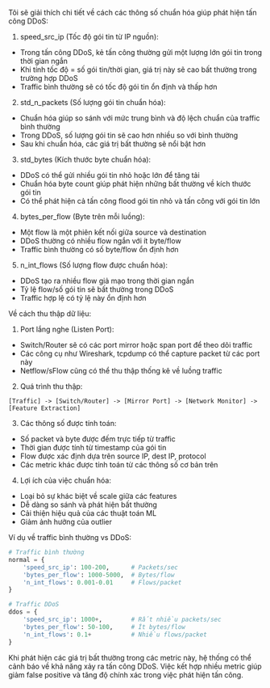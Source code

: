 Tôi sẽ giải thích chi tiết về cách các thông số chuẩn hóa giúp phát hiện tấn công DDoS:

1. speed_src_ip (Tốc độ gói tin từ IP nguồn):
- Trong tấn công DDoS, kẻ tấn công thường gửi một lượng lớn gói tin trong thời gian ngắn
- Khi tính tốc độ = số gói tin/thời gian, giá trị này sẽ cao bất thường trong trường hợp DDoS
- Traffic bình thường sẽ có tốc độ gói tin ổn định và thấp hơn

2. std_n_packets (Số lượng gói tin chuẩn hóa):
- Chuẩn hóa giúp so sánh với mức trung bình và độ lệch chuẩn của traffic bình thường
- Trong DDoS, số lượng gói tin sẽ cao hơn nhiều so với bình thường
- Sau khi chuẩn hóa, các giá trị bất thường sẽ nổi bật hơn

3. std_bytes (Kích thước byte chuẩn hóa):
- DDoS có thể gửi nhiều gói tin nhỏ hoặc lớn để tăng tải
- Chuẩn hóa byte count giúp phát hiện những bất thường về kích thước gói tin
- Có thể phát hiện cả tấn công flood gói tin nhỏ và tấn công với gói tin lớn

4. bytes_per_flow (Byte trên mỗi luồng):
- Một flow là một phiên kết nối giữa source và destination
- DDoS thường có nhiều flow ngắn với ít byte/flow
- Traffic bình thường có số byte/flow ổn định hơn

5. n_int_flows (Số lượng flow được chuẩn hóa):
- DDoS tạo ra nhiều flow giả mạo trong thời gian ngắn
- Tỷ lệ flow/số gói tin sẽ bất thường trong DDoS
- Traffic hợp lệ có tỷ lệ này ổn định hơn

Về cách thu thập dữ liệu:

1. Port lắng nghe (Listen Port):
- Switch/Router sẽ có các port mirror hoặc span port để theo dõi traffic
- Các công cụ như Wireshark, tcpdump có thể capture packet từ các port này
- Netflow/sFlow cũng có thể thu thập thống kê về luồng traffic

2. Quá trình thu thập:
```
[Traffic] -> [Switch/Router] -> [Mirror Port] -> [Network Monitor] -> [Feature Extraction]
```

3. Các thông số được tính toán:
- Số packet và byte được đếm trực tiếp từ traffic
- Thời gian được tính từ timestamp của gói tin
- Flow được xác định dựa trên source IP, dest IP, protocol
- Các metric khác được tính toán từ các thông số cơ bản trên

4. Lợi ích của việc chuẩn hóa:
- Loại bỏ sự khác biệt về scale giữa các features
- Dễ dàng so sánh và phát hiện bất thường
- Cải thiện hiệu quả của các thuật toán ML
- Giảm ảnh hưởng của outlier

Ví dụ về traffic bình thường vs DDoS:

```python
# Traffic bình thường
normal = {
    'speed_src_ip': 100-200,      # Packets/sec
    'bytes_per_flow': 1000-5000,  # Bytes/flow
    'n_int_flows': 0.001-0.01     # Flows/packet
}

# Traffic DDoS
ddos = {
    'speed_src_ip': 1000+,        # Rất nhiều packets/sec
    'bytes_per_flow': 50-100,     # Ít bytes/flow
    'n_int_flows': 0.1+           # Nhiều flows/packet
}
```

Khi phát hiện các giá trị bất thường trong các metric này, hệ thống có thể cảnh báo về khả năng xảy ra tấn công DDoS. Việc kết hợp nhiều metric giúp giảm false positive và tăng độ chính xác trong việc phát hiện tấn công.